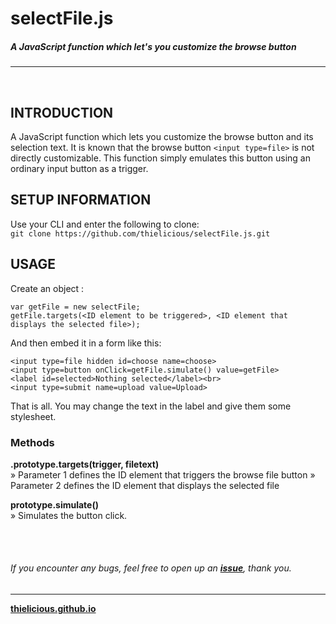 # selectFile.js

##### A JavaScript function which let's you customize the browse button

---

<br>

## INTRODUCTION

A JavaScript function which lets you customize the browse button and its selection text. It is known that the browse button `<input type=file>` is not directly 
customizable. This function simply emulates this button using an ordinary input button as a trigger.

## SETUP INFORMATION

Use your CLI and enter the following to clone:<br>
`git clone https://github.com/thielicious/selectFile.js.git`


## USAGE

Create an object :
```
var getFile = new selectFile;
getFile.targets(<ID element to be triggered>, <ID element that displays the selected file>);
```

And then embed it in a form like this:<br>
```
<input type=file hidden id=choose name=choose>
<input type=button onClick=getFile.simulate() value=getFile>
<label id=selected>Nothing selected</label><br>
<input type=submit name=upload value=Upload> 
```

That is all. You may change the text in the label and give them some stylesheet.


### Methods
**.prototype.targets(trigger, filetext)**<br>
» Parameter 1 defines the ID element that triggers the browse file button
» Parameter 2 defines the ID element that displays the selected file

**prototype.simulate()**<br>
» Simulates the button click.

<br>
<br>

###### If you encounter any bugs, feel free to open up an **[issue](https://github.com/thielicious/selectFile.js/issues)**, thank you.

---
**[thielicious.github.io](http://thielicious.github.io)**